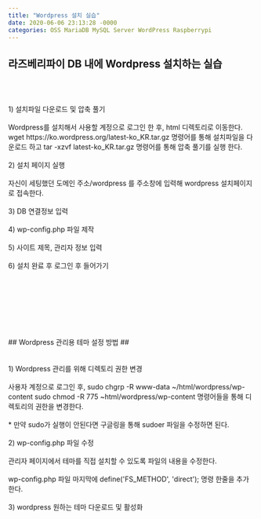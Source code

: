 ```yaml
---
title: "Wordpress 설치 실습"
date: 2020-06-06 23:13:28 -0000
categories: OSS MariaDB MySQL Server WordPress Raspberrypi
---
```








## 라즈베리파이 DB 내에 Wordpress 설치하는 실습 ##
<br/>
<br/>
<br/>
1) 설치파일 다운로드 및 압축 풀기
<br/>
<br/>
Wordpress를 설치해서 사용할 계정으로 로그인 한 후, html 디렉토리로 이동한다.      
wget https://ko.wordpress.org/latest-ko_KR.tar.gz 명령어를 통해 설치파일을 다운로드 하고      
tar -xzvf latest-ko_KR.tar.gz 명령어를 통해 압축 풀기를 실행 한다.
<br/>
<br/>
2) 설치 페이지 실행
<br/>
<br/>
자신이 세팅했던 도메인 주소/wordpress 를 주소창에 입력해 wordpress 설치페이지로 접속한다.
<br/>
<br/>
3) DB 연결정보 입력
<br/>
<br/>
4) wp-config.php 파일 제작
<br/>
<br/>
5) 사이트 제목, 관리자 정보 입력
<br/>
<br/>
6) 설치 완료 후 로그인 후 들어가기
<br/>
<br/>
<br/>
<br/>
<br/>
<br/>
<br/>
<br/>
<br/>
## Wordpress 관리용 테마 설정 방법 ##
<br/>
<br/>
<br/>
1) Wordpress 관리를 위해 디렉토리 권한 변경
<br/>
<br/>
사용자 계정으로 로그인 후,      
sudo chgrp -R www-data ~/html/wordpress/wp-content       
sudo chmod -R 775 ~html/wordpress/wp-content     
명령어들을 통해 디렉토리의 권한을 변경한다.
<br/>
<br/>
* 만약 sudo가 실행이 안된다면 구글링을 통해 sudoer 파일을 수정하면 된다.
<br/>
<br/>
2) wp-config.php 파일 수정 
<br/>
<br/>
관리자 페이지에서 테마를 직접 설치할 수 있도록 파일의 내용을 수정한다.
<br/>
<br/>
wp-config.php 파일 마지막에 define('FS_METHOD', 'direct'); 명령 한줄을 추가한다.
<br/>
<br/>
3) wordpress 원하는 테마 다운로드 및 활성화
<br/>
<br/>
<br/>
<br/>
